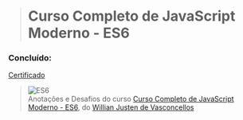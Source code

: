 ># **Curso Completo de JavaScript Moderno - ES6**

### Concluído:
[Certificado](https://github.com/RenatoSiqueira/StudyFlow/blob/master/Udemy_-_JavaScript_Moderno_-_ES6/certificado.jpg)

> ![ES6](https://udemy-images.udemy.com/course/750x422/1266556_ab3a.jpg)  
> Anotações e Desafios do curso [Curso Completo de JavaScript Moderno - ES6](https://www.udemy.com/curso-completo-de-javascript-moderno-es6/), do [Willian Justen de Vasconcellos](https://www.udemy.com/user/willian-justen-de-vasconcellos/)
